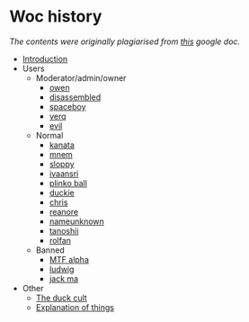 # Woc history

*The contents were originally plagiarised from [this](https://docs.google.com/document/d/1tl46reu2qjMYFvGOAILWCUb3HDOgEtGEUzeMOzO0Y40/) google doc.*

- [Introduction](introduction.md)
- Users
  - Moderator/admin/owner
    - [owen](entries/users/owen.md)
    - [disassembled](entries/users/disassembled.md)
    - [spaceboy](entries/users/spaceboy.md)
    - [verq](entries/users/verq.md)
    - [evil](entries/users/evil.md)
  - Normal
    - [kanata](entries/users/kanata.md)
    - [mnem](entries/users/mnem.md)
    - [sloppy](entries/users/sloppy.md)
    - [ivaansri](entries/users/ivaansri.md)
    - [plinko ball](entries/users/plinkoball.md)
    - [duckie](entries/users/duckie.md)
    - [chris](entries/users/chris.md)
    - [reanore](entries/users/reanore.md)
    - [nameunknown](entries/users/nameunknown.md)
    - [tanoshii](entries/users/tanoshii.md)
    - [rolfan](entries/users/rolfan.md)
  - Banned
    - [MTF alpha](entries/users/mtf.md)
    - [ludwig](entries/users/ludwig.md)
    - [jack ma](entries/users/jackma.md)
- Other
  - [The duck cult](entries/other/duck-cult.md)
  - [Explanation of things](entries/other/explanation.md)
